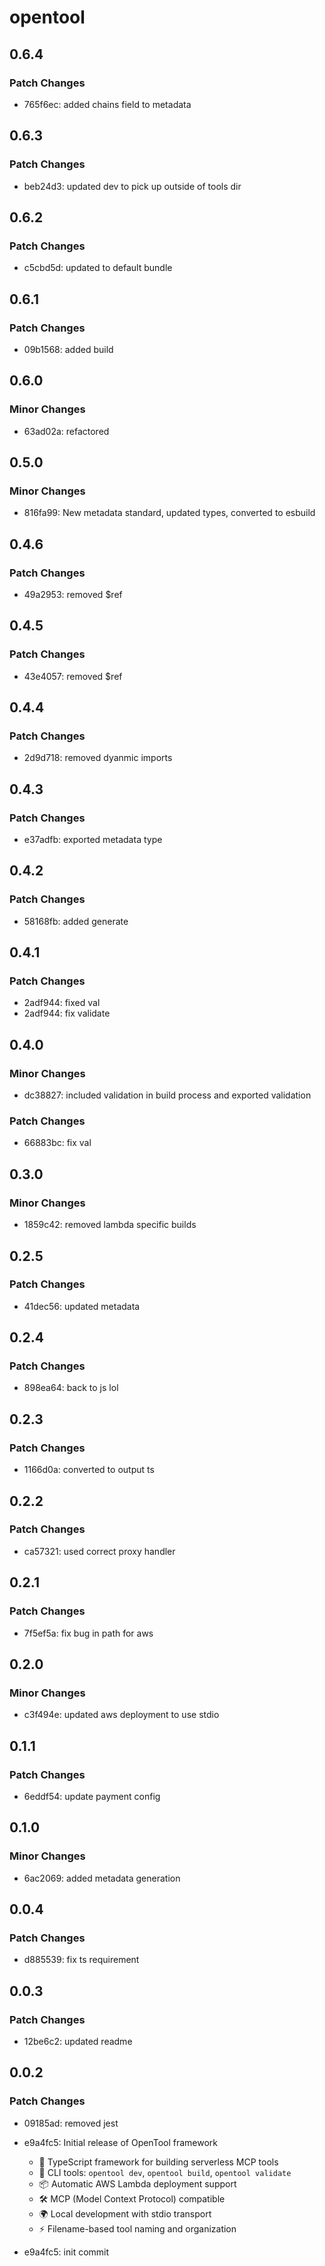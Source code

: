 # opentool

## 0.6.4

### Patch Changes

- 765f6ec: added chains field to metadata

## 0.6.3

### Patch Changes

- beb24d3: updated dev to pick up outside of tools dir

## 0.6.2

### Patch Changes

- c5cbd5d: updated to default bundle

## 0.6.1

### Patch Changes

- 09b1568: added build

## 0.6.0

### Minor Changes

- 63ad02a: refactored

## 0.5.0

### Minor Changes

- 816fa99: New metadata standard, updated types, converted to esbuild

## 0.4.6

### Patch Changes

- 49a2953: removed $ref

## 0.4.5

### Patch Changes

- 43e4057: removed $ref

## 0.4.4

### Patch Changes

- 2d9d718: removed dyanmic imports

## 0.4.3

### Patch Changes

- e37adfb: exported metadata type

## 0.4.2

### Patch Changes

- 58168fb: added generate

## 0.4.1

### Patch Changes

- 2adf944: fixed val
- 2adf944: fix validate

## 0.4.0

### Minor Changes

- dc38827: included validation in build process and exported validation

### Patch Changes

- 66883bc: fix val

## 0.3.0

### Minor Changes

- 1859c42: removed lambda specific builds

## 0.2.5

### Patch Changes

- 41dec56: updated metadata

## 0.2.4

### Patch Changes

- 898ea64: back to js lol

## 0.2.3

### Patch Changes

- 1166d0a: converted to output ts

## 0.2.2

### Patch Changes

- ca57321: used correct proxy handler

## 0.2.1

### Patch Changes

- 7f5ef5a: fix bug in path for aws

## 0.2.0

### Minor Changes

- c3f494e: updated aws deployment to use stdio

## 0.1.1

### Patch Changes

- 6eddf54: update payment config

## 0.1.0

### Minor Changes

- 6ac2069: added metadata generation

## 0.0.4

### Patch Changes

- d885539: fix ts requirement

## 0.0.3

### Patch Changes

- 12be6c2: updated readme

## 0.0.2

### Patch Changes

- 09185ad: removed jest
- e9a4fc5: Initial release of OpenTool framework

  - 🚀 TypeScript framework for building serverless MCP tools
  - 🔧 CLI tools: `opentool dev`, `opentool build`, `opentool validate`
  - 📦 Automatic AWS Lambda deployment support
  - 🛠️ MCP (Model Context Protocol) compatible
  - 🌍 Local development with stdio transport
  - ⚡ Filename-based tool naming and organization

- e9a4fc5: init commit
